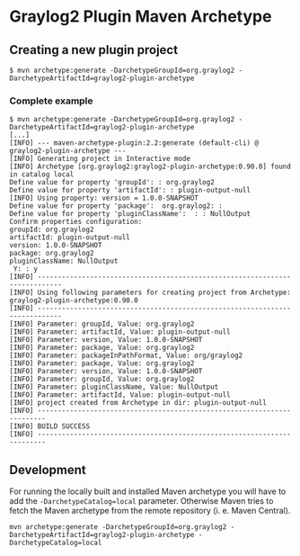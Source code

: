 Graylog2 Plugin Maven Archetype
===============================

## Creating a new plugin project

```
$ mvn archetype:generate -DarchetypeGroupId=org.graylog2 -DarchetypeArtifactId=graylog2-plugin-archetype
```

### Complete example

```
$ mvn archetype:generate -DarchetypeGroupId=org.graylog2 -DarchetypeArtifactId=graylog2-plugin-archetype
[...]
[INFO] --- maven-archetype-plugin:2.2:generate (default-cli) @ graylog2-plugin-archetype ---
[INFO] Generating project in Interactive mode
[INFO] Archetype [org.graylog2:graylog2-plugin-archetype:0.90.0] found in catalog local
Define value for property 'groupId': : org.graylog2
Define value for property 'artifactId': : plugin-output-null
[INFO] Using property: version = 1.0.0-SNAPSHOT
Define value for property 'package':  org.graylog2: :
Define value for property 'pluginClassName':  : : NullOutput
Confirm properties configuration:
groupId: org.graylog2
artifactId: plugin-output-null
version: 1.0.0-SNAPSHOT
package: org.graylog2
pluginClassName: NullOutput
 Y: : y
[INFO] ----------------------------------------------------------------------------
[INFO] Using following parameters for creating project from Archetype: graylog2-plugin-archetype:0.90.0
[INFO] ----------------------------------------------------------------------------
[INFO] Parameter: groupId, Value: org.graylog2
[INFO] Parameter: artifactId, Value: plugin-output-null
[INFO] Parameter: version, Value: 1.0.0-SNAPSHOT
[INFO] Parameter: package, Value: org.graylog2
[INFO] Parameter: packageInPathFormat, Value: org/graylog2
[INFO] Parameter: package, Value: org.graylog2
[INFO] Parameter: version, Value: 1.0.0-SNAPSHOT
[INFO] Parameter: groupId, Value: org.graylog2
[INFO] Parameter: pluginClassName, Value: NullOutput
[INFO] Parameter: artifactId, Value: plugin-output-null
[INFO] project created from Archetype in dir: plugin-output-null
[INFO] ------------------------------------------------------------------------
[INFO] BUILD SUCCESS
[INFO] ------------------------------------------------------------------------
```

## Development

For running the locally built and installed Maven archetype you will have to add the `-DarchetypeCatalog=local` parameter.
Otherwise Maven tries to fetch the Maven archetype from the remote repository (i. e. Maven Central).

```
mvn archetype:generate -DarchetypeGroupId=org.graylog2 -DarchetypeArtifactId=graylog2-plugin-archetype -DarchetypeCatalog=local
```
